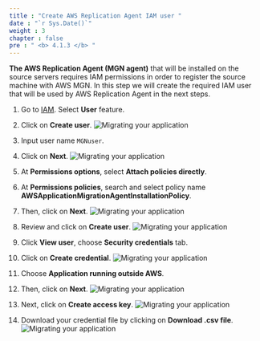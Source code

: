 ```yaml
---
title : "Create AWS Replication Agent IAM user "
date : "`r Sys.Date()`"
weight : 3
chapter : false
pre : " <b> 4.1.3 </b> "
---
```

**The AWS Replication Agent (MGN agent)** that will be installed on the source servers requires IAM permissions in order to register the source machine with AWS MGN. In this step we will create the required IAM user that will be used by AWS Replication Agent in the next steps.

1. Go to [IAM](https://us-east-1.console.aws.amazon.com/iam/home?region=us-west-2#/home). Select **User** feature.
2. Click on **Create user**.
![Migrating your application](../../../images/4.migrateinfra/4.1migrateapp/4.1.3createiamuser/4.1.3.1createiamuser.png?width=90pc)

3. Input user name ```MGNuser```.
4. Click on **Next**.
![Migrating your application](../../../images/4.migrateinfra/4.1migrateapp/4.1.3createiamuser/4.1.3.2createiamuser.png?width=90pc)

5. At **Permissions options**, select **Attach policies directly**.
6. At **Permissions policies**, search and select policy name **AWSApplicationMigrationAgentInstallationPolicy**.
7. Then, click on **Next**.
![Migrating your application](../../../images/4.migrateinfra/4.1migrateapp/4.1.3createiamuser/4.1.3.3createiamuser.png?width=90pc)

8. Review and click on **Create user**.
![Migrating your application](../../../images/4.migrateinfra/4.1migrateapp/4.1.3createiamuser/4.1.3.4createiamuser.png?width=90pc)

9. Click **View user**, choose **Security credentials** tab.
10. Click on **Create credential**.
![Migrating your application](../../../images/4.migrateinfra/4.1migrateapp/4.1.3createiamuser/4.1.3.5createiamuser.png?width=90pc)

11. Choose **Application running outside AWS**.
12. Then, click on **Next**.
![Migrating your application](../../../images/4.migrateinfra/4.1migrateapp/4.1.3createiamuser/4.1.3.6createiamuser.png?width=90pc)

13. Next, click on **Create access key**.
![Migrating your application](../../../images/4.migrateinfra/4.1migrateapp/4.1.3createiamuser/4.1.3.7createiamuser.png?width=90pc)

14. Download your credential file by clicking on **Download .csv file**.
![Migrating your application](../../../images/4.migrateinfra/4.1migrateapp/4.1.3createiamuser/4.1.3.8createiamuser.png?width=90pc)